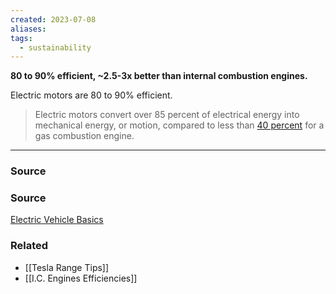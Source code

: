 ```yaml
---
created: 2023-07-08
aliases: 
tags:
  - sustainability
---
```

**80 to 90% efficient, ~2.5-3x better than internal combustion engines.**

Electric motors are 80 to 90% efficient.

> Electric motors convert over 85 percent of electrical energy into mechanical energy, or motion, compared to less than [40 percent](http://large.stanford.edu/courses/2011/ph240/goldenstein2/) for a gas combustion engine.
> 

---

### Source

### Source

[Electric Vehicle Basics](https://www.nrdc.org/experts/madhur-boloor/electric-vehicles-101)

### Related
- [[Tesla Range Tips]]
- [[I.C. Engines Efficiencies]]
